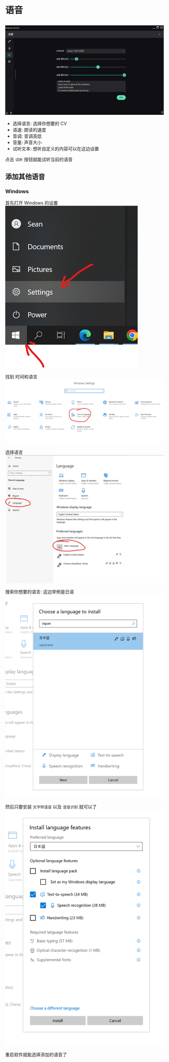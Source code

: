 # 语音
## 
![](/images/setting-speech-1.png)

* 选择语言: 选择你想要的 CV
* 语速: 朗读的速度
* 音调: 音调高低
* 音量: 声音大小
* 试听文本: 想听自定义的内容可以在这边设置

点击 `试听` 按钮就能试听当前的语音

## 添加其他语音
### Windows
首先打开 Windows 的设置
![](/images/setting-speech-2.png)

找到 时间和语言
![](/images/setting-speech-3.png)

选择语言
![](/images/setting-speech-4.png)

搜索你想要的语言: 这边举例是日语
![](/images/setting-speech-5.png)

然后只要安装 `文字转语音` 以及 `语音识别` 就可以了
![](/images/setting-speech-6.png)

重启软件就能选择添加的语音了
